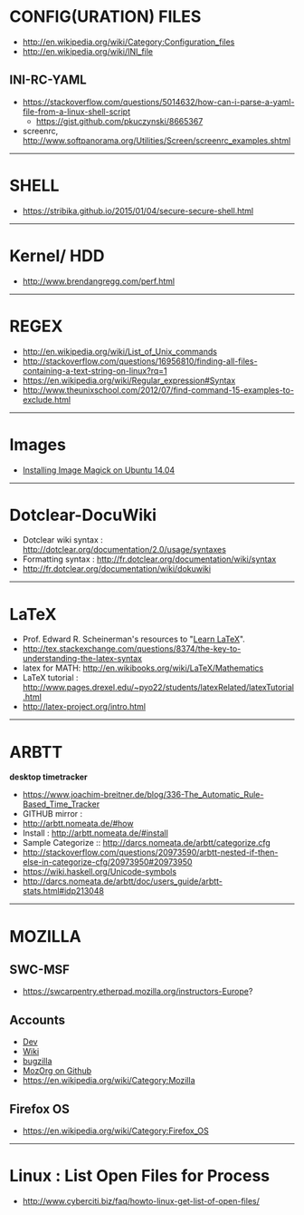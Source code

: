 
# CONFIG(URATION) FILES
+ http://en.wikipedia.org/wiki/Category:Configuration_files
+ http://en.wikipedia.org/wiki/INI_file

## INI-RC-YAML
+ https://stackoverflow.com/questions/5014632/how-can-i-parse-a-yaml-file-from-a-linux-shell-script
   - https://gist.github.com/pkuczynski/8665367
+ screenrc, http://www.softpanorama.org/Utilities/Screen/screenrc_examples.shtml

----

# SHELL
+ https://stribika.github.io/2015/01/04/secure-secure-shell.html

----

# Kernel/ HDD
+ http://www.brendangregg.com/perf.html

----

# REGEX
+ http://en.wikipedia.org/wiki/List_of_Unix_commands
+ http://stackoverflow.com/questions/16956810/finding-all-files-containing-a-text-string-on-linux?rq=1
+ https://en.wikipedia.org/wiki/Regular_expression#Syntax 
+ http://www.theunixschool.com/2012/07/find-command-15-examples-to-exclude.html

----

# Images
+ [Installing Image Magick on Ubuntu 14.04](https://gist.github.com/rodleviton/74e22e952bd6e7e5bee1)

----
# Dotclear-DocuWiki
+ Dotclear wiki syntax : http://dotclear.org/documentation/2.0/usage/syntaxes
+ Formatting syntax : http://fr.dotclear.org/documentation/wiki/syntax
+ http://fr.dotclear.org/documentation/wiki/dokuwiki

----

# LaTeX
+ Prof. Edward R. Scheinerman's resources to "[Learn LaTeX](http://www.ams.jhu.edu/~ers/learn-latex/)".
+ http://tex.stackexchange.com/questions/8374/the-key-to-understanding-the-latex-syntax
+ latex for MATH: http://en.wikibooks.org/wiki/LaTeX/Mathematics
+ LaTeX tutorial : http://www.pages.drexel.edu/~pyo22/students/latexRelated/latexTutorial.html
+ http://latex-project.org/intro.html

----

# ARBTT 
__desktop timetracker__
+ https://www.joachim-breitner.de/blog/336-The_Automatic_Rule-Based_Time_Tracker
+ GITHUB mirror : 
+ http://arbtt.nomeata.de/#how
+ Install : http://arbtt.nomeata.de/#install
+ Sample Categorize :: http://darcs.nomeata.de/arbtt/categorize.cfg
+ http://stackoverflow.com/questions/20973590/arbtt-nested-if-then-else-in-categorize-cfg/20973950#20973950
+ https://wiki.haskell.org/Unicode-symbols
+ http://darcs.nomeata.de/arbtt/doc/users_guide/arbtt-stats.html#idp213048

----

# MOZILLA
## SWC-MSF
+ https://swcarpentry.etherpad.mozilla.org/instructors-Europe?

## Accounts
+ [Dev](https://developer.mozilla.org)
+ [Wiki](https://wiki.mozilla.org/)
+ [bugzilla](https://bugzilla.mozilla.org/)
+ [MozOrg on Github](https://github.com/mozilla/)
+ https://en.wikipedia.org/wiki/Category:Mozilla

## Firefox OS
+ https://en.wikipedia.org/wiki/Category:Firefox_OS

----

# Linux : List Open Files for Process
+ http://www.cyberciti.biz/faq/howto-linux-get-list-of-open-files/

